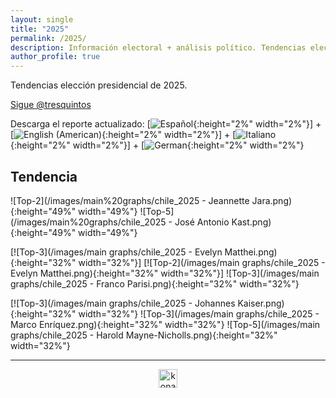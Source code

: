 ```yaml
---
layout: single
title: "2025"
permalink: /2025/
description: Información electoral + análisis político. Tendencias elección presidencial 2025.
author_profile: true
---
```


Tendencias elección presidencial de 2025.

<a href="https://twitter.com/tresquintos?ref_src=twsrc%5Etfw" class="twitter-follow-button" data-show-count="false">Sigue @tresquintos</a><script async src="https://platform.twitter.com/widgets.js" charset="utf-8"></script>

Descarga el reporte actualizado: [![Español](/images/icons8-spain-40.png){:height="2%" width="2%"}]  + [![English (American)](/images/icons8-usa-40.png){:height="2%" width="2%"}] + [![Italiano](/images/icons8-italy-40.png){:height="2%" width="2%"}] + [![German](/images/icons8-germany-16.png){:height="2%" width="2%"}


## Tendencia

![Top-2](/images/main%20graphs/chile_2025 - Jeannette Jara.png){:height="49%" width="49%"} ![Top-5](/images/main%20graphs/chile_2025 - José Antonio Kast.png){:height="49%" width="49%"}

[![Top-3](/images/main graphs/chile_2025 - Evelyn Matthei.png){:height="32%" width="32%"}] [![Top-2](/images/main graphs/chile_2025 - Evelyn Matthei.png){:height="32%" width="32%"}] ![Top-3](/images/main graphs/chile_2025 - Franco Parisi.png){:height="32%" width="32%"}

[![Top-3](/images/main graphs/chile_2025 - Johannes Kaiser.png){:height="32%" width="32%"} ![Top-3](/images/main graphs/chile_2025 - Marco Enríquez.png){:height="32%" width="32%"} ![Top-5](/images/main graphs/chile_2025 - Harold Mayne-Nicholls.png){:height="32%" width="32%"} 


---

<!-- NES -->
<script src="/js/topsecret.js"></script>


<!-- NES -->
<style>
.aligncenter {
    text-align: center;
}
</style>
<p class="aligncenter">
    <img src="/images/nes.png" width="30" height="30" alt="konami" />
</p>


<!-- Favicon -->
<link rel="apple-touch-icon" sizes="180x180" href="/apple-touch-icon.png">
<link rel="icon" type="image/png" sizes="32x32" href="/favicon-32x32.png">
<link rel="icon" type="image/png" sizes="16x16" href="/favicon-16x16.png">
<link rel="manifest" href="/site.webmanifest">
<link rel="mask-icon" href="/safari-pinned-tab.svg" color="#5bbad5">
<meta name="msapplication-TileColor" content="#b91d47">
<meta name="theme-color" content="#ffffff">
